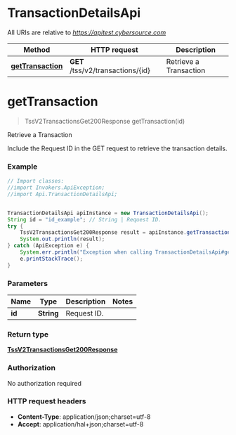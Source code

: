 # TransactionDetailsApi

All URIs are relative to *https://apitest.cybersource.com*

Method | HTTP request | Description
------------- | ------------- | -------------
[**getTransaction**](TransactionDetailsApi.md#getTransaction) | **GET** /tss/v2/transactions/{id} | Retrieve a Transaction


<a name="getTransaction"></a>
# **getTransaction**
> TssV2TransactionsGet200Response getTransaction(id)

Retrieve a Transaction

Include the Request ID in the GET request to retrieve the transaction details.

### Example
```java
// Import classes:
//import Invokers.ApiException;
//import Api.TransactionDetailsApi;


TransactionDetailsApi apiInstance = new TransactionDetailsApi();
String id = "id_example"; // String | Request ID. 
try {
    TssV2TransactionsGet200Response result = apiInstance.getTransaction(id);
    System.out.println(result);
} catch (ApiException e) {
    System.err.println("Exception when calling TransactionDetailsApi#getTransaction");
    e.printStackTrace();
}
```

### Parameters

Name | Type | Description  | Notes
------------- | ------------- | ------------- | -------------
 **id** | **String**| Request ID.  |

### Return type

[**TssV2TransactionsGet200Response**](TssV2TransactionsGet200Response.md)

### Authorization

No authorization required

### HTTP request headers

 - **Content-Type**: application/json;charset=utf-8
 - **Accept**: application/hal+json;charset=utf-8


